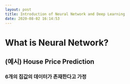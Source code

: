 ```yaml
---
layout: post
title: Introduction of Neural Network and Deep Learning
date: 2020-08-02 16:14:53
---
```


# What is Neural Network?
## (예시) House Price Prediction
### 6개의 집값의 데이터가 존재한다고 가정
